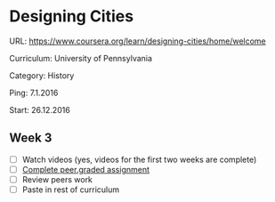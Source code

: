 # Designing Cities

URL: https://www.coursera.org/learn/designing-cities/home/welcome

Curriculum: University of Pennsylvania

Category: History

Ping: 7.1.2016

Start: 26.12.2016

## Week 3

- [ ] Watch videos (yes, videos for the first two weeks are complete)
- [ ] [Complete peer.graded assignment](https://www.coursera.org/learn/designing-cities/peer/DJCo5/peer-review-design-concepts-that-have-shaped-your-city)
- [ ] Review peers work
- [ ] Paste in rest of curriculum
